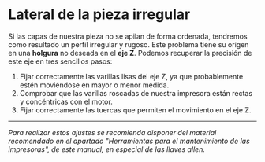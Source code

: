 # Lateral de la pieza irregular

Si las capas de nuestra pieza no se apilan de forma ordenada, tendremos como resultado un perfil irregular y rugoso. Este problema tiene su origen en una **holgura** no deseada en el **eje Z**. Podemos recuperar la precisión de este eje en tres sencillos pasos:

1. Fijar correctamente las varillas lisas del eje Z, ya que probablemente estén moviéndose en mayor o menor medida.
2. Comprobar que las varillas roscadas de nuestra impresora están rectas y concéntricas con el motor.
3. Fijar correctamente las tuercas que permiten el movimiento en el eje Z.



---

*Para realizar estos ajustes se recomienda disponer del material recomendado en el apartado "Herramientas para el mantenimiento de las impresoras", de este manual; en especial de las llaves allen.*